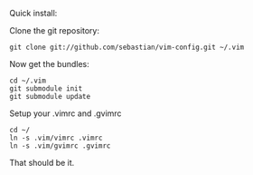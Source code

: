 Quick install:

Clone the git repository:

    git clone git://github.com/sebastian/vim-config.git ~/.vim

Now get the bundles:

    cd ~/.vim
    git submodule init
    git submodule update

Setup your .vimrc and .gvimrc

    cd ~/
    ln -s .vim/vimrc .vimrc
    ln -s .vim/gvimrc .gvimrc

That should be it.

